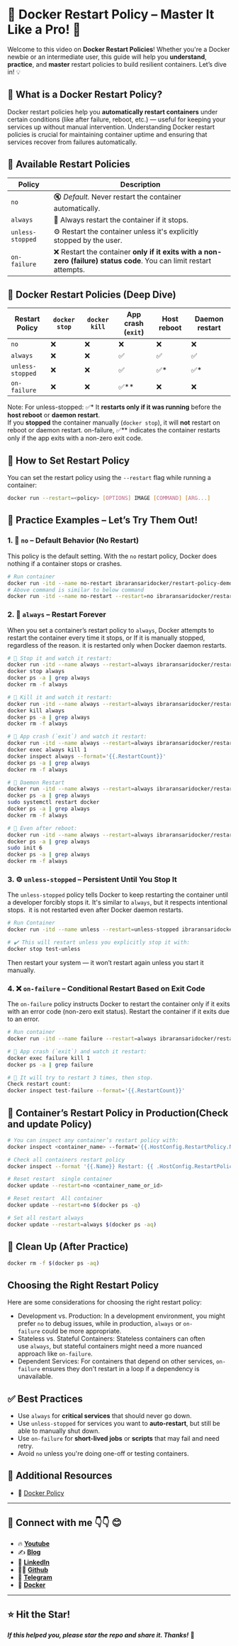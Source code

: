 # 🐳 Docker Restart Policy – Master It Like a Pro! 🚀

Welcome to this video on **Docker Restart Policies**! Whether you're a Docker newbie or an intermediate user, this guide will help you **understand**, **practice**, and **master** restart policies to build resilient containers. Let’s dive in! 💡

## 📘 What is a Docker Restart Policy?

Docker restart policies help you **automatically restart containers** under certain conditions (like after failure, reboot, etc.) — useful for keeping your services up without manual intervention. Understanding Docker restart policies is crucial for maintaining container uptime and ensuring that services recover from failures automatically.

## 🔁 Available Restart Policies

| Policy         | Description                                                                 |
|-|--|
| `no`           | 🔇 *Default.* Never restart the container automatically.                     |
| `always`       | 🔁 Always restart the container if it stops.                                 |
| `unless-stopped` | ⚙️ Restart the container unless it's explicitly stopped by the user.        |
| `on-failure`   | ❌ Restart the container **only if it exits with a non-zero (failure) status code**. You can limit restart attempts. |

## 📌 Docker Restart Policies (Deep Dive)

| Restart Policy   | `docker stop` | `docker kill` | App crash (`exit`) | Host reboot | Daemon restart |
| ---------------- | ------------- | ------------- | ------------------ | ----------- | -------------- |
| `no`             | ❌             | ❌             | ❌                  | ❌           | ❌              |
| `always`         | ❌             | ❌             | ✅                  | ✅           | ✅              |
| `unless-stopped` | ❌             | ❌             | ✅                  | ✅*          | ✅*             |
| `on-failure`     | ❌             | ❌             | ✅**                | ❌           | ❌              |

Note: For unless-stopped: ✅* It **restarts only if it was running** before the **host reboot** or **daemon restart**.  
If you **stopped** the container manually (`docker stop`), it will **not** restart on reboot or daemon restart.
on-failure, ✅** indicates the container restarts only if the app exits with a non-zero exit code.

## 🔧 How to Set Restart Policy

You can set the restart policy using the `--restart` flag while running a container:

```bash
docker run --restart=<policy> [OPTIONS] IMAGE [COMMAND] [ARG...]
````

## 🎯 Practice Examples – Let’s Try Them Out!

### 1. 🚫 `no` – Default Behavior (No Restart)
This policy is the default setting. With the `no` restart policy, Docker does nothing if a container stops or crashes.

```bash
# Run container
docker run -itd --name no-restart ibraransaridocker/restart-policy-demo
# Above command is similar to below command
docker run -itd --name no-restart --restart=no ibraransaridocker/restart-policy-demo
```

### 2. 🔁 `always` – Restart Forever
When you set a container’s restart policy to `always`, Docker attempts to restart the container every time it stops, or If it is manually stopped, regardless of the reason. it is restarted only when Docker daemon restarts.

```bash
# 📌 Stop it and watch it restart:
docker run -itd --name always --restart=always ibraransaridocker/restart-policy-demo
docker stop always
docker ps -a | grep always
docker rm -f always

# 📌 Kill it and watch it restart:
docker run -itd --name always --restart=always ibraransaridocker/restart-policy-demo
docker kill always 
docker ps -a | grep always
docker rm -f always

# 📌 App crash (`exit`) and watch it restart:
docker run -itd --name always --restart=always ibraransaridocker/restart-policy-demo
docker exec always kill 1
docker inspect always --format='{{.RestartCount}}'
docker ps -a | grep always
docker rm -f always

# 📌 Daemon Restart
docker run -itd --name always --restart=always ibraransaridocker/restart-policy-demo
docker ps -a | grep always
sudo systemctl restart docker
docker ps -a | grep always
docker rm -f always

# 📌 Even after reboot:
docker run -itd --name always --restart=always ibraransaridocker/restart-policy-demo
docker ps -a | grep always
sudo init 6
docker ps -a | grep always
docker rm -f always
```

### 3. ⚙️ `unless-stopped` – Persistent Until You Stop It
The `unless-stopped` policy tells Docker to keep restarting the container until a developer forcibly stops it. It's similar to `always`, but it respects intentional stops.  it is not restarted even after Docker daemon restarts.

```bash
# Run Container
docker run -itd --name unless --restart=unless-stopped ibraransaridocker/restart-policy-demo

# ✔️ This will restart unless you explicitly stop it with:
docker stop test-unless
```
Then restart your system — it won’t restart again unless you start it manually.

### 4. ❌ `on-failure` – Conditional Restart Based on Exit Code
The `on-failure` policy instructs Docker to restart the container only if it exits with an error code (non-zero exit status). Restart the container if it exits due to an error.

```bash
# Run container
docker run -itd --name failure --restart=always ibraransaridocker/restart-policy-demo

# 📌 App crash (`exit`) and watch it restart:
docker exec failure kill 1
docker ps -a | grep failure

# 📌 It will try to restart 3 times, then stop.
Check restart count:
docker inspect test-failure --format='{{.RestartCount}}'
```

##  📝 Container’s Restart Policy in Production(Check and update Policy)

```bash
# You can inspect any container’s restart policy with:
docker inspect <container_name> --format='{{.HostConfig.RestartPolicy.Name}}'

# Check all containers restart policy
docker inspect --format '{{.Name}} Restart: {{ .HostConfig.RestartPolicy.Name }}' $(docker ps -aq)

# Reset restart  single container
docker update --restart=no <container_name_or_id>

# Reset restart  All container
docker update --restart=no $(docker ps -q)

# Set all restart always
docker update --restart=always $(docker ps -aq)

```

## 🧼 Clean Up (After Practice)

```bash
docker rm -f $(docker ps -aq)
```

## Choosing the Right Restart Policy

Here are some considerations for choosing the right restart policy:

- Development vs. Production: In a development environment, you might prefer `no` to debug issues, while in production, `always` or `on-failure` could be more appropriate.
- Stateless vs. Stateful Containers: Stateless containers can often use `always`, but stateful containers might need a more nuanced approach like `on-failure`.
- Dependent Services: For containers that depend on other services, `on-failure` ensures they don't restart in a loop if a dependency is unavailable.
## ✅ Best Practices

* Use `always` for **critical services** that should never go down.
* Use `unless-stopped` for services you want to **auto-restart**, but still be able to manually shut down.
* Use `on-failure` for **short-lived jobs** or **scripts** that may fail and need retry.
* Avoid `no` unless you're doing one-off or testing containers.

## 🔗 Additional Resources

- 📘 [Docker Policy](https://docs.docker.com/config/containers/start-containers-automatically/)
---
## 💼 Connect with me 👇👇 😊

- 🔥 [**Youtube**](https://www.youtube.com/@DevOpsinAction?sub_confirmation=1)
- ✍ [**Blog**](https://ibraransari.blogspot.com/)
- 💼 [**LinkedIn**](https://www.linkedin.com/in/ansariibrar/)
- 👨‍💻 [**Github**](https://github.com/meibraransari?tab=repositories)
- 💬 [**Telegram**](https://t.me/DevOpsinActionTelegram)
- 🐳 [**Docker**](https://hub.docker.com/u/ibraransaridocker)

---
## ⭐ Hit the Star!

_**If this helped you, please star the repo and share it. Thanks!**_ 🌟